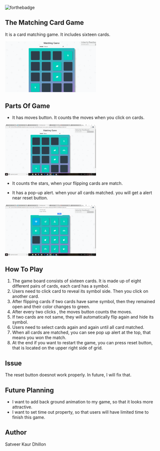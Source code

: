 ![forthebadge](https://forthebadge.com/images/badges/built-with-love.svg)

## The Matching Card Game
It is a card matching game. It includes sixteen cards. 

<img src="Screenshot (1).png" width = "300px">

## Parts Of Game
* It has moves button. It counts the moves when you click on cards.
<img src="Screenshot (2).png" width = "300px">

* It counts the stars, when your flipping cards are match.  


* It has a pop-up alert. when your all cards matched. you will get a alert near reset button.
<img src="Screenshot (3).png" width = "300px">

## How To Play
1. The game board consists of sixteen cards. It is made up of eight different pairs of cards, each card has a symbol.
2. Users need to click card to reveal its symbol side. Then you click on another card.
3. After flipping cards if two cards have same symbol, then they remained open and their color changes to green. 
4. After every two clicks , the moves button counts the moves.
5. If two cards are not same, they will automatically flip again and hide its symbol. 
6. Users need to select cards again and again until all card matched.
7. When all cards are matched, you can see pop up alert at the top, that means you won the match.
8. At the end if you want to restart the game, you can press reset button, that is located on the upper right side of grid.

## Issue
The reset button doesnot work properly. In future, I will fix that.

## Future Planning
* I want to add back ground animation to my game, so that it looks more attractive.
* I want to set time out property, so that users will have limited time to finish this game.

## Author
 Satveer Kaur Dhillon
